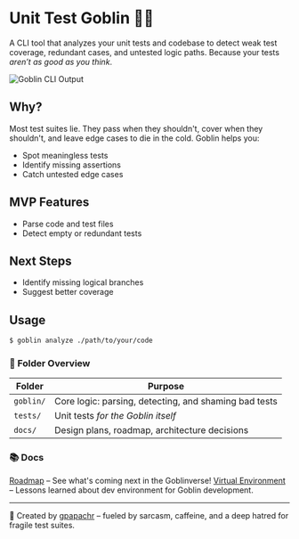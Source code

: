 # Unit Test Goblin 🧪👹

A CLI tool that analyzes your unit tests and codebase to detect weak test coverage, redundant cases, and untested logic paths. Because your tests _aren’t as good as you think_.

![Goblin CLI Output](./assets/goblin-cli-screenshot.png)

## Why?

Most test suites lie. They pass when they shouldn't, cover when they shouldn't, and leave edge cases to die in the cold. Goblin helps you:

- Spot meaningless tests
- Identify missing assertions
- Catch untested edge cases

## MVP Features

- Parse code and test files
- Detect empty or redundant tests

## Next Steps

- Identify missing logical branches
- Suggest better coverage

## Usage

```bash
$ goblin analyze ./path/to/your/code
```

### 📁 Folder Overview

| Folder    | Purpose                                               |
|-----------|-------------------------------------------------------|
| `goblin/` | Core logic: parsing, detecting, and shaming bad tests |
| `tests/`  | Unit tests _for the Goblin itself_                    |
| `docs/`   | Design plans, roadmap, architecture decisions         |

### 📚 Docs

[Roadmap](./docs/roadmap.md) – See what's coming next in the Goblinverse!
[Virtual Environment](./docs/virtual-environment.md) – Lessons learned about dev environment for Goblin development.

---

👋 Created by [gpapachr](https://github.com/gpapachr) – fueled by sarcasm, caffeine, and a deep hatred for fragile test suites.
